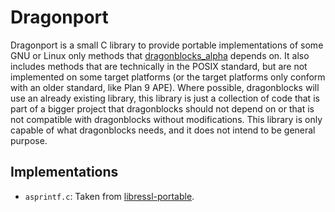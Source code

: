 # Dragonport

Dragonport is a small C library to provide portable implementations of some GNU or Linux only methods that [dragonblocks_alpha](https://github.com/dragonblocks/dragonblocks_alpha) depends on.
It also includes methods that are technically in the POSIX standard, but are not implemented on some target platforms (or the target platforms only conform with an older standard, like Plan 9 APE).
Where possible, dragonblocks will use an already existing library, this library is just a collection of code that is part of a bigger project that dragonblocks should not depend on or that is not compatible with dragonblocks without modifications.
This library is only capable of what dragonblocks needs, and it does not intend to be general purpose.

## Implementations
* `asprintf.c`: Taken from [libressl-portable](https://github.com/libressl-portable/portable/blob/master/crypto/compat/bsd-asprintf.c).
